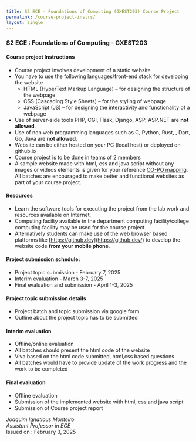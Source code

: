 ```yaml
---
title: S2 ECE - Foundations of Computing (GXEST203) Course Project
permalink: /course-project-instrs/
layout: single
---
```

### S2 ECE : Foundations of Computing - GXEST203
#### Course project Instructions
* Course project involves development of a static website 
* You have to use the following languages/front-end stack for developing the website
    - HTML (HyperText Markup Language) – for designing the structure of the webpage
    - CSS (Cascading Style Sheets) – for the styling of webpage
    - JavaScript (JS) – for designing the interactivity and functionality of a webpage
* Use of server-side tools PHP, CGI, Flask, Django, ASP, ASP.NET are **not allowed**.
* Use of non web programming languages such as C, Python, Rust, , Dart, Go, Java are **not allowed**.
* Website can be either hosted on your PC (local host) or deployed on github.io
* Course project is to be done in teams of 2 members
* A sample website made with html, css and  java script without any images or videos elements is given for your reference
[CO-PO mapping](https://jim79.github.io/co-po-mapping/). All batches are encouraged to make better and functional websites as part of your course project.

#### Resources
* Learn the software tools for executing the project from the lab work and resources available on Internet.
* Computing facilty available in the department computing facility/college computing facility may be used for the course project
* Alternatively students can make use of the web browser based platforms like [https://github.dev](https://github.dev/) to develop the website code **from your mobile phone**.

#### Project submission schedule:
* Project topic submission - February 7, 2025
* Interim evaluation - March 3-7, 2025
* Final evaluation and submission - April 1-3, 2025

#### Project topic submission details
* Project batch and topic submission via google form
* Outline about the project topic has to be submitted

#### Interim evaluation 
* Offline/online evaluation
* All batches should present the html code of the website
* Viva based on the html code submitted, html,css based questions 
* All batches would have to provide update of the work progress and the
work to be completed

#### Final evaluation
* Offline evaluation
* Submission of the implemented website with html, css and java script
* Submission of Course project report


*Joaquim Ignatious Monteiro*  
*Assistant Professor in ECE* \
Issued on : February 3, 2025 
